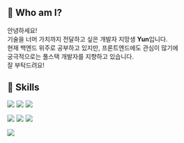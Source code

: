## 👋 Who am I?
안녕하세요!<br />
기술을 너머 가치까지 전달하고 싶은 개발자 지망생 **Yun**입니다.<br />
현재 백엔드 위주로 공부하고 있지만, 프론트엔드에도 관심이 많기에<br />
궁극적으로는 풀스택 개발자를 지향하고 있습니다.<br/>
잘 부탁드려요!
## 🍳 Skills
<div style="display:flex;gap:5px;flex-wrap:wrap;">
  <img src="https://img.shields.io/badge/Java-007396?style=for-the-badge&logo=Java&logoColor=white">
  <img src="https://img.shields.io/badge/Spring-6DB33F?style=for-the-badge&logo=Spring&logoColor=white">
  <img src="https://img.shields.io/badge/Spring Boot-6DB33F?style=for-the-badge&logo=Spring Boot&logoColor=white">
</div>
<br/>
<div style="display:flex;gap:5px;flex-wrap:wrap;">
  <img src="https://img.shields.io/badge/MariaDB-003545?style=for-the-badge&logo=MariaDB&logoColor=white">
  <img src="https://img.shields.io/badge/Redis-FF4438?style=for-the-badge&logo=Redis&logoColor=white">
  <img src="https://img.shields.io/badge/MySQL-4479A1?style=for-the-badge&logo=mysql&logoColor=white">
</div>
<br/>
<div style="display:flex;gap:5px;flex-wrap:wrap;">
  <img src="https://img.shields.io/badge/Python-3776AB?style=for-the-badge&logo=Python&logoColor=white">
</div>
<br />
<br />
<br />
